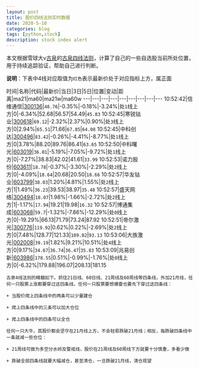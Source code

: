 ```yaml
---
layout: post
title: 股价四线法则实时数据
date: 2020-5-10
categories: blog
tags: [python,stock]
description: stock index alert
---
```



本文根据雪球大v[古泉](https://xueqiu.com/u/7148646888)的[古泉四线法则](https://xueqiu.com/7148646888/130498192)，计算了自己的一些自选股当前所处位置，用于持续追踪验证，帮助自己进行判断。

**说明**：下表中4线对应取值为`红色`表示最新价处于对应指标上方，属正面

时间|名称|代码|最新价|当日|3日|5日|位置|变动|距离|ma21|ma60|ma21w|ma60w
---|---|---|---|---|---|---|---|---
10:52:42|信维通信|[300136](https://xueqiu.com/S/SZ300136)|`48.76`|-0.35%|-0.18%|-3.24%|处`1`线上方|0|-6.34%|52.68|56.57|54.49|`45.83`
10:52:45|寒锐钴业|[300618](https://xueqiu.com/S/SZ300618)|`69.12`|-2.32%|2.37%|0.90%|处`3`线上方|0|2.94%|`65.51`|71.66|`67.85`|`64.08`
10:52:45|中科创达|[300496](https://xueqiu.com/S/SZ300496)|`83.42`|-0.26%|-4.41%|-8.77%|处`1`线上方|0|3.78%|88.20|89.76|86.41|`63.65`
10:52:50|中科曙光|[603019](https://xueqiu.com/S/SH603019)|`36.01`|-5.19%|-7.05%|-9.72%|处`1`线上方|0|-7.27%|38.83|42.02|41.61|`33.99`
10:52:53|诺力股份|[603611](https://xueqiu.com/S/SH603611)|`18.78`|-0.37%|-3.30%|-2.29%|处`2`线上方|0|-4.09%|`18.64`|20.68|20.50|`18.66`
10:52:57|华友钴业|[603799](https://xueqiu.com/S/SH603799)|`38.03`|1.20%|4.81%|1.55%|处`2`线上方|1|1.49%|`36.23`|39.53|38.97|`35.48`
10:52:57|盛天网络|[300494](https://xueqiu.com/S/SZ300494)|`18.07`|1.98%|-1.66%|-2.72%|处`2`线上方|1|-1.17%|`17.94`|19.21|19.98|`16.32`
10:52:57|博通集成|[603068](https://xueqiu.com/S/SH603068)|`59.7`|-1.32%|-7.86%|-12.29%|处`0`线上方|0|-19.29%|66.13|71.79|73.24|87.92
10:52:51|帝尔激光|[300776](https://xueqiu.com/S/SZ300776)|`119.92`|0.62%|0.22%|-2.69%|处`2`线上方|0|7.48%|128.77|121.33|`109.82`|`93.13`
10:53:06|大族激光|[002008](https://xueqiu.com/S/SZ002008)|`39.19`|1.82%|9.21%|10.51%|处`4`线上方|0|9.17%|`34.67`|`36.74`|`36.47`|`35.83`
10:53:09|兆易创新|[603986](https://xueqiu.com/S/SH603986)|`178.55`|0.51%|-0.99%|-1.76%|处`0`线上方|0|-6.32%|179.88|196.07|208.13|181.15

```
古泉4线法则的精髓如下。抓住21日线、60日线、21周线及60周线等四条线，外加21月线，任何一只股票上涨都要穿过这四条线，任何一只股票要想爆雷也要先下穿过这四条线：

+ 当股价爬上四条线中的两条可以少量建仓

+ 爬上四条线中的三条可以加大仓位

+ 爬上四条线中的四条可以全仓

任何一只大牛，其股价都会坚守在21月线上方，不会轻易跌破21月线；相反，每跌破四条线中一条就减一些仓位：

+ 21周线可做为多空分水岭及警戒线，股价在21周线及60周线下方就要十分慎重，多看少做

+ 跌破全部四条线就要大幅减仓，甚至清仓，一旦跌破21月线，清仓观望
```